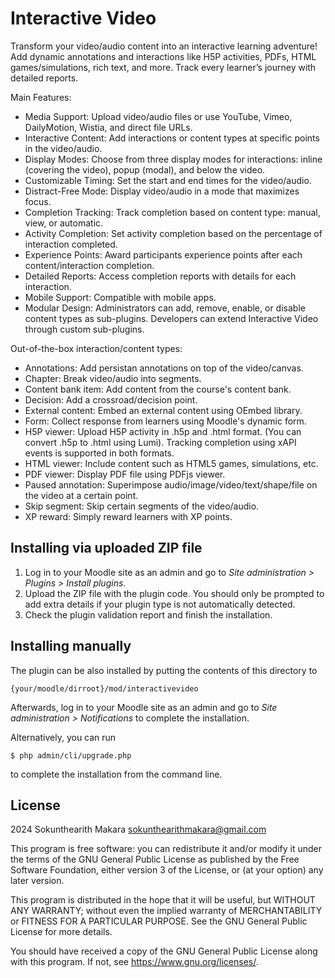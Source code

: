 # Interactive Video #

Transform your video/audio content into an interactive learning adventure! Add dynamic annotations and interactions like H5P activities, PDFs, HTML games/simulations, rich text, and more. Track every learner’s journey with detailed reports.

Main Features:
- Media Support: Upload video/audio files or use YouTube, Vimeo, DailyMotion, Wistia, and direct file URLs.
- Interactive Content: Add interactions or content types at specific points in the video/audio.
- Display Modes: Choose from three display modes for interactions: inline (covering the video), popup (modal), and below the video.
- Customizable Timing: Set the start and end times for the video/audio.
- Distract-Free Mode: Display video/audio in a mode that maximizes focus.
- Completion Tracking: Track completion based on content type: manual, view, or automatic.
- Activity Completion: Set activity completion based on the percentage of interaction completed.
- Experience Points: Award participants experience points after each content/interaction completion.
- Detailed Reports: Access completion reports with details for each interaction.
- Mobile Support: Compatible with mobile apps.
- Modular Design: Administrators can add, remove, enable, or disable content types as sub-plugins. Developers can extend Interactive Video through custom sub-plugins.

Out-of-the-box interaction/content types:
- Annotations: Add persistan annotations on top of the video/canvas.
- Chapter: Break video/audio into segments.
- Content bank item: Add content from the course's content bank.
- Decision: Add a crossroad/decision point.
- External content: Embed an external content using OEmbed library.
- Form: Collect response from learners using Moodle's dynamic form.
- H5P viewer: Upload H5P activity in .h5p and .html format. (You can convert .h5p to .html using Lumi). Tracking completion using xAPI events is supported in both formats.
- HTML viewer: Include content such as HTML5 games, simulations, etc.
- PDF viewer: Display PDF file using PDFjs viewer.
- Paused annotation: Superimpose audio/image/video/text/shape/file on the video at a certain point.
- Skip segment: Skip certain segments of the video/audio.
- XP reward: Simply reward learners with XP points.

## Installing via uploaded ZIP file ##

1. Log in to your Moodle site as an admin and go to _Site administration >
   Plugins > Install plugins_.
2. Upload the ZIP file with the plugin code. You should only be prompted to add
   extra details if your plugin type is not automatically detected.
3. Check the plugin validation report and finish the installation.

## Installing manually ##

The plugin can be also installed by putting the contents of this directory to

    {your/moodle/dirroot}/mod/interactivevideo

Afterwards, log in to your Moodle site as an admin and go to _Site administration >
Notifications_ to complete the installation.

Alternatively, you can run

    $ php admin/cli/upgrade.php

to complete the installation from the command line.

## License ##

2024 Sokunthearith Makara <sokunthearithmakara@gmail.com>

This program is free software: you can redistribute it and/or modify it under
the terms of the GNU General Public License as published by the Free Software
Foundation, either version 3 of the License, or (at your option) any later
version.

This program is distributed in the hope that it will be useful, but WITHOUT ANY
WARRANTY; without even the implied warranty of MERCHANTABILITY or FITNESS FOR A
PARTICULAR PURPOSE.  See the GNU General Public License for more details.

You should have received a copy of the GNU General Public License along with
this program.  If not, see <https://www.gnu.org/licenses/>.
